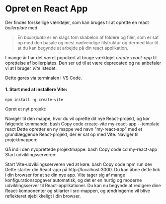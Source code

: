 # Opret en React App

Der findes forskellige værktøjer, som kan bruges til at oprette en react *boilerplate* med.

>En *boilerplate* er en slags tom skabelon af foldere og filer, som er sat op med den basale og mest nødvendige filstruktur og dermed klar til at du kan begynde at arbejde på din react  applikation.

I mange år har det været populært at bruge værktøjet *create-react-app* til oprettelse af boilerplates. Den ser ud til at være deprecated og nu anbefaler vi at I bruger *Vite* istedet.

Dette gøres via terminalen i VS Code.

#### 1. Start med at installere Vite:
```
npm install -g create-vite
```

Opret et nyt projekt:

Navigér til den mappe, hvor du vil oprette dit nye React-projekt, og kør følgende kommando:
bash
Copy code
create-vite my-react-app --template react
Dette opretter en ny mappe ved navn "my-react-app" med et grundlæggende React-projekt, der er sat op med Vite.
Navigér til projektmappen:

Gå ind i den nyoprettede projektmappe:
bash
Copy code
cd my-react-app
Start udviklingsserveren:

Start Vite-udviklingsserveren ved at køre:
bash
Copy code
npm run dev
Dette starter din React-app på http://localhost:3000. Du kan åbne dette link i din browser for at se din nye app.
Vite tager sig af mange konfigurationsopgaver automatisk, og det er en hurtig og moderne udviklingsserver til React-applikationer. Du kan nu begynde at redigere dine React-komponenter og stilarter i src-mappen, og ændringerne vil blive reflekteret øjeblikkeligt i din browser.
